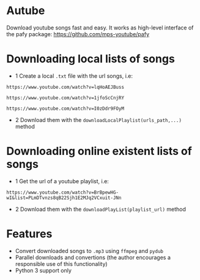 # Autube
Download youtube songs fast and easy. It works as high-level interface of the pafy package: https://github.com/mps-youtube/pafy
# Downloading local lists of songs
- 1 Create a local `.txt` file with the url songs, i.e:

`https://www.youtube.com/watch?v=lqHoAEJBuss`

`https://www.youtube.com/watch?v=1jfoScCnjRY`

`https://www.youtube.com/watch?v=I0zDdr9FOyM`

- 2 Download them with the `downloadLocalPlaylist(urls_path,...)` method

# Downloading online existent lists of songs
- 1 Get the url of a youtube playlist, i.e:

`https://www.youtube.com/watch?v=BrBpewHG-wI&list=PLmDTvnzs8qB22Sjh1E2MJq2VCxuit-JNn`

- 2 Download them with the `downloadPlayList(playlist_url)` method

# Features
- Convert downloaded songs to `.mp3` using `ffmpeg` and `pydub`
- Parallel downloads and convertions (the author encourages a responsible use of this functionality)
- Python 3 support only
